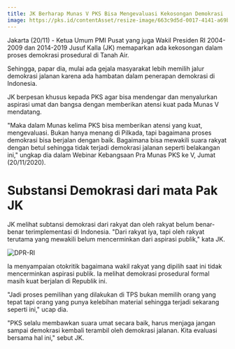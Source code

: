 ```yaml
---
title: JK Berharap Munas V PKS Bisa Mengevaluasi Kekosongan Demokrasi
image: https://pks.id/contentAsset/resize-image/663c9d5d-0017-4141-a69b-499be59b51fe/image/?byInode=true&h=768
---
```


Jakarta (20/11) - Ketua Umum PMI Pusat yang juga Wakil Presiden RI 2004-2009 dan 2014-2019 Jusuf Kalla (JK) memaparkan ada kekosongan dalam proses demokrasi prosedural di Tanah Air.

Sehingga, papar dia, mulai ada gejala masyarakat lebih memilih jalur demokrasi jalanan karena ada hambatan dalam penerapan demokrasi di Indonesia.

JK berpesan khusus kepada PKS agar bisa mendengar dan menyalurkan aspirasi umat dan bangsa dengan memberikan atensi kuat pada Munas V mendatang.

"Maka dalam Munas kelima PKS bisa memberikan atensi yang kuat, mengevaluasi. Bukan hanya menang di Pilkada, tapi bagaimana proses demokrasi bisa berjalan dengan baik. Bagaimana bisa mewakili suara rakyat dengan betul sehingga tidak terjadi demokrasi jalanan seperti belakangan ini," ungkap dia dalam Webinar Kebangsaan Pra Munas PKS ke V, Jumat (20/11/2020).

# Substansi Demokrasi dari mata Pak JK

JK melihat subtansi demokrasi dari rakyat dan oleh rakyat belum benar-benar terimplementasi di Indonesia. "Dari rakyat iya, tapi oleh rakyat terutama yang mewakili belum mencerminkan dari aspirasi publik," kata JK.

![DPR-RI](https://cdn1.katadata.co.id/media/images/thumb/2019/10/29/2019_10_29-18_3_4_9b10f674324da63efa120fc5bbcf3cde_620x413_thumb.jpg)

Ia menyampaian otokritik bagaimana wakil rakyat yang dipilih saat ini tidak mencerminkan aspirasi publik. Ia melihat demokrasi prosedural formal masih kuat berjalan di Republik ini.

"Jadi proses pemilihan yang dilakukan di TPS bukan memilih orang yang tepat tapi orang yang punya kelebihan material sehingga terjadi sekarang seperti ini," ucap dia.

"PKS selalu membawkan suara umat secara baik, harus menjaga jangan sampai demokrasi kembali terambil oleh demokrasi jalanan. Kita evaluasi bersama hal ini," sebut JK.